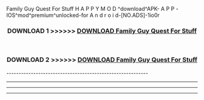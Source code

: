  Family Guy Quest For Stuff  H A P P Y M O D ^download^APK- A P P -IOS^mod^premium^unlocked-for A n d r o i d-[NO.ADS]-1io0r



<div align="center">

<h3>DOWNLOAD 1 >>>>>> <a href="https://en-mod.web.app/?en= Family Guy Quest For Stuff ">DOWNLOAD Family Guy Quest For Stuff  </a></h3><br>

<h3>DOWNLOAD 2 >>>>>> <a href="https://en-mod.web.app/?en= Family Guy Quest For Stuff ">DOWNLOAD Family Guy Quest For Stuff  </a></h3>

</div>
----------------------------------------------------------

----------------------------------------------------------

----------------------------------------------------------

----------------------------------------------------------




